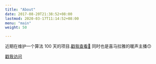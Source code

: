 ```yaml
---
title: "About"
date: 2017-08-20T21:38:52+08:00
lastmod: 2020-03-17T11:14:52+08:00
menu: "main"
weight: 50

---
```

近期在维护一个算法 100 天的项目.[戳我查看🤚](http://algorithm.elixir-zh.cn)
同时也是喜马拉雅的暖声主播🙃

[戳我访问](https://www.ximalaya.com/qinggan/19802532/)
